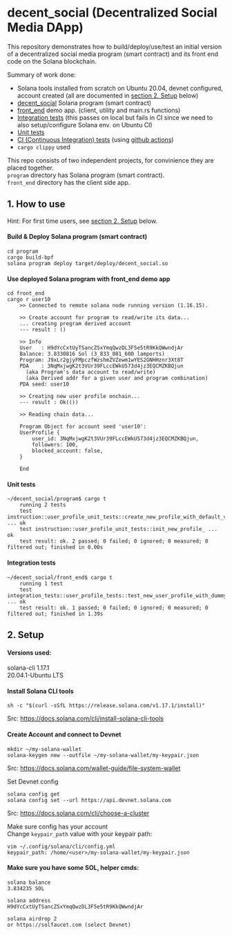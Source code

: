 # decent_social (Decentralized Social Media DApp)

This repository demonstrates how to build/deploy/use/test an initial version of a decentralized social media program (smart contract) and its front end code on the Solana blockchain.

Summary of work done:
- Solana tools installed from scratch on Ubuntu 20.04, devnet configured, account created (all are documented in [section 2. Setup](README.md#2-setup) below)
- [decent_social](program) Solana program (smart contract)   
- [front_end](front_end) demo app. (client, utility and main.rs functions)
- [Integration tests](front_end/src/integration_tests) (this passes on local but fails in CI since we need to also setup/configure Solana env. on Ubuntu CI)
- [Unit tests](https://github.com/gsimsekfb/decent_social/blob/main/program/src/instruction.rs#L13)
- [CI (Continuous Integration) tests](.github/workflows) (using [github actions](https://github.com/gsimsekfb/decent_social/actions))
- `cargo clippy` used

This repo consists of two independent projects, for convinience they are placed together.   
`program` directory has Solana program (smart contract).  
`front_end` directory has the client side app.  

## 1. How to use
Hint: For first time users, see [section 2. Setup](README.md#2-setup) below.

#### Build & Deploy Solana program (smart contract)

```
cd program
cargo build-bpf
solana program deploy target/deploy/decent_social.so 
```

#### Use deployed Solana program with front_end demo app
```
cd front_end
cargo r user10
    >> Connected to remote solana node running version (1.16.15).
    
    >> Create account for program to read/write its data...
    ... creating program derived account
    --- result : ()
    
    >> Info
    User   : H9dYcCxtUyTSancZSxYmqQwzDL3F5e5tR9KkQWwndjAr
    Balance: 3.8330816 Sol (3_833_081_600 lamports)
    Program: J9xLr2gjyFMpczfWzshmZVZewm1wYES2GNHHznr3Xt8T
    PDA    : 3NqMxjwgK2t3VUr39FLccEWkU573d4jz3EQCMZKBQjun
      (aka Program's data account to read/write)
      (aka Derived addr for a given user and program combination)
    PDA seed: user10
    
    >> Creating new user profile onchain...
    --- result : Ok(())
    
    >> Reading chain data...
    
    Program Object for account seed 'user10':
    UserProfile {
        user_id: 3NqMxjwgK2t3VUr39FLccEWkU573d4jz3EQCMZKBQjun,
        followers: 100,
        blocked_account: false,
    }
    
    End
```

#### Unit tests
```
~/decent_social/program$ cargo t
    running 2 tests
    test instruction::user_profile_unit_tests::create_new_profile_with_default_values ... ok
    test instruction::user_profile_unit_tests::init_new_profile_ ... ok
    test result: ok. 2 passed; 0 failed; 0 ignored; 0 measured; 0 filtered out; finished in 0.00s
```

#### Integration tests
```
~/decent_social/front_end$ cargo t
    running 1 test   
    test integration_tests::user_profile_tests::test_new_user_profile_with_dummy_values ... ok
    test result: ok. 1 passed; 0 failed; 0 ignored; 0 measured; 0 filtered out; finished in 1.39s
```

## 2. Setup

#### Versions used:  
solana-cli 1.17.1   
20.04.1-Ubuntu LTS  

#### Install Solana CLI tools

`sh -c "$(curl -sSfL https://release.solana.com/v1.17.1/install)"`

Src: https://docs.solana.com/cli/install-solana-cli-tools

#### Create Account and connect to Devnet

```
mkdir ~/my-solana-wallet
solana-keygen new --outfile ~/my-solana-wallet/my-keypair.json
```
Src: https://docs.solana.com/wallet-guide/file-system-wallet

Set Devnet config
```
solana config get
solana config set --url https://api.devnet.solana.com
```
Src: https://docs.solana.com/cli/choose-a-cluster

Make sure config has your account   
Change `keypair_path` value with your keypair path: 
```
vim ~/.config/solana/cli/config.yml  
keypair_path: /home/<user>/my-solana-wallet/my-keypair.json
```
#### Make sure you have some SOL, helper cmds: 
```
solana balance
3.834235 SOL

solana address
H9dYcCxtUyTSancZSxYmqQwzDL3F5e5tR9KkQWwndjAr

solana airdrop 2 
or https://solfaucet.com (select Devnet)
```

